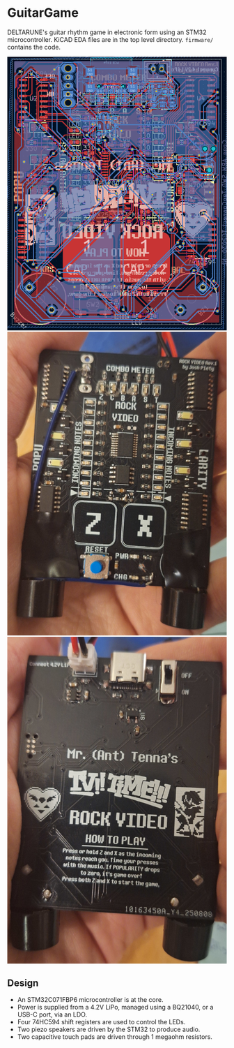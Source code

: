 # GuitarGame
DELTARUNE's guitar rhythm game in electronic form using an STM32 microcontroller.
KiCAD EDA files are in the top level directory. `firmware/` contains the code.

![PCB Layout](guitar1.png)
![Front](guitar3.jpg)
![Back](guitar2.jpg)

## Design
- An STM32C071FBP6 microcontroller is at the core.
- Power is supplied from a 4.2V LiPo, managed using a BQ21040, or a USB-C port, via an LDO.
- Four 74HC594 shift registers are used to control the LEDs.
- Two piezo speakers are driven by the STM32 to produce audio.
- Two capacitive touch pads are driven through 1 megaohm resistors.
